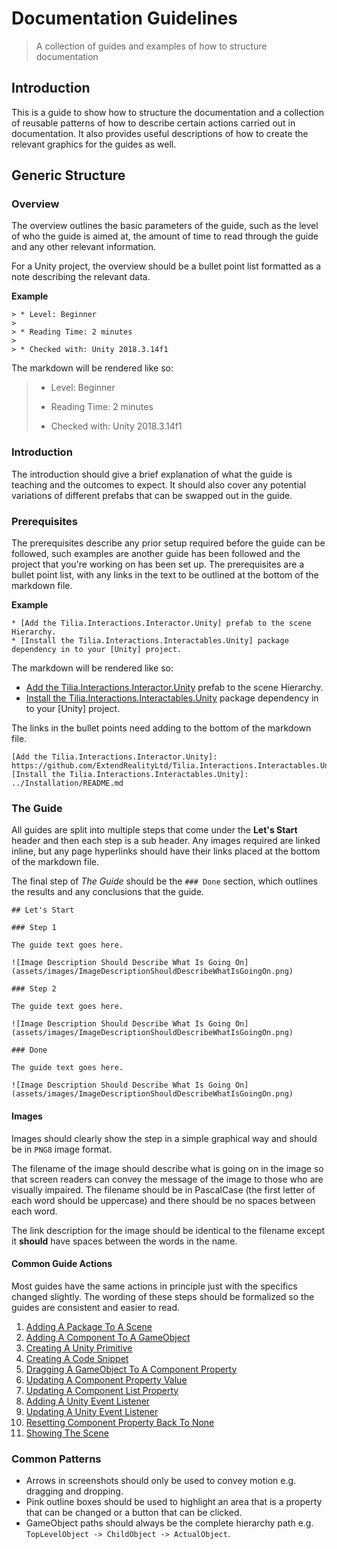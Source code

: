 # Documentation Guidelines

> A collection of guides and examples of how to structure documentation

## Introduction

This is a guide to show how to structure the documentation and a collection of reusable patterns of how to describe certain actions carried out in documentation. It also provides useful descriptions of how to create the relevant graphics for the guides as well.

## Generic Structure

### Overview

The overview outlines the basic parameters of the guide, such as the level of who the guide is aimed at, the amount of time to read through the guide and any other relevant information.

For a Unity project, the overview should be a bullet point list formatted as a note describing the relevant data.

**Example**

```
> * Level: Beginner
>
> * Reading Time: 2 minutes
>
> * Checked with: Unity 2018.3.14f1
```

The markdown will be rendered like so:

> * Level: Beginner
>
> * Reading Time: 2 minutes
>
> * Checked with: Unity 2018.3.14f1

### Introduction

The introduction should give a brief explanation of what the guide is teaching and the outcomes to expect. It should also cover any potential variations of different prefabs that can be swapped out in the guide.

### Prerequisites

The prerequisites describe any prior setup required before the guide can be followed, such examples are another guide has been followed and the project that you're working on has been set up. The prerequisites are a bullet point list, with any links in the text to be outlined at the bottom of the markdown file.

**Example**

```
* [Add the Tilia.Interactions.Interactor.Unity] prefab to the scene Hierarchy.
* [Install the Tilia.Interactions.Interactables.Unity] package dependency in to your [Unity] project.
```

The markdown will be rendered like so:

* [Add the Tilia.Interactions.Interactor.Unity] prefab to the scene Hierarchy.
* [Install the Tilia.Interactions.Interactables.Unity] package dependency in to your [Unity] project.

The links in the bullet points need adding to the bottom of the markdown file.

```
[Add the Tilia.Interactions.Interactor.Unity]: https://github.com/ExtendRealityLtd/Tilia.Interactions.Interactables.Unity/tree/master/Documentation/HowToGuides/AddingAnInteractor
[Install the Tilia.Interactions.Interactables.Unity]: ../Installation/README.md
```

[Add the Tilia.Interactions.Interactor.Unity]: https://github.com/ExtendRealityLtd/Tilia.Interactions.Interactables.Unity/tree/master/Documentation/HowToGuides/AddingAnInteractor
[Install the Tilia.Interactions.Interactables.Unity]: ../Installation/README.md

### The Guide

All guides are split into multiple steps that come under the **Let's Start** header and then each step is a sub header. Any images required are linked inline, but any page hyperlinks should have their links placed at the bottom of the markdown file.

The final step of _The Guide_ should be the `### Done` section, which outlines the results and any conclusions that the guide.

```
## Let's Start

### Step 1

The guide text goes here.

![Image Description Should Describe What Is Going On](assets/images/ImageDescriptionShouldDescribeWhatIsGoingOn.png)

### Step 2

The guide text goes here.

![Image Description Should Describe What Is Going On](assets/images/ImageDescriptionShouldDescribeWhatIsGoingOn.png)

### Done

The guide text goes here.

![Image Description Should Describe What Is Going On](assets/images/ImageDescriptionShouldDescribeWhatIsGoingOn.png)
```

#### Images

Images should clearly show the step in a simple graphical way and should be in `PNG8` image format.

The filename of the image should describe what is going on in the image so that screen readers can convey the message of the image to those who are visually impaired. The filename should be in PascalCase (the first letter of each word should be uppercase) and there should be no spaces between each word.

The link description for the image should be identical to the filename except it **should** have spaces between the words in the name.

#### Common Guide Actions

Most guides have the same actions in principle just with the specifics changed slightly. The wording of these steps should be formalized so the guides are consistent and easier to read.

1. [Adding A Package To A Scene](Documentation/CommonGuideActions/AddingAPackageToAScene/README.md)
2. [Adding A Component To A GameObject](Documentation/CommonGuideActions/AddingAComponentToAGameObject/README.md)
3. [Creating A Unity Primitive](Documentation/CommonGuideActions/CreatingAUnityPrimitive/README.md)
4. [Creating A Code Snippet](Documentation/CommonGuideActions/CreatingACodeSnippet/README.md)
5. [Dragging A GameObject To A Component Property](Documentation/CommonGuideActions/DraggingAGameObjectToAComponentProperty/README.md)
6. [Updating A Component Property Value](Documentation/CommonGuideActions/UpdatingAComponentPropertyValue/README.md)
7. [Updating A Component List Property](Documentation/CommonGuideActions/UpdatingAComponentListProperty/README.md)
8. [Adding A Unity Event Listener](Documentation/CommonGuideActions/AddingAUnityEventListener/README.md)
9. [Updating A Unity Event Listener](Documentation/CommonGuideActions/UpdatingAUnityEventListener/README.md)
10. [Resetting Component Property Back To None](Documentation/CommonGuideActions/ResettingComponentPropertyBackToNone/README.md)
11. [Showing The Scene](Documentation/CommonGuideActions/ShowingTheScene/README.md)

### Common Patterns

* Arrows in screenshots should only be used to convey motion e.g. dragging and dropping.
* Pink outline boxes should be used to highlight an area that is a property that can be changed or a button that can be clicked.
* GameObject paths should always be the complete hierarchy path e.g. `TopLevelObject -> ChildObject -> ActualObject`.

